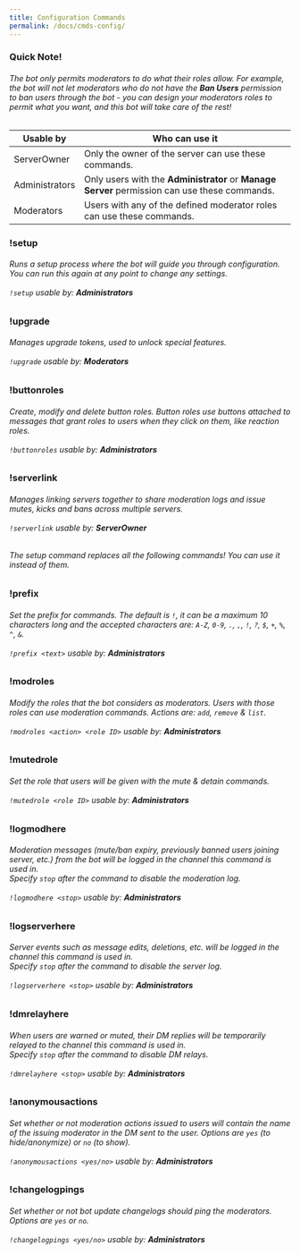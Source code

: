 ```yaml
---
title: Configuration Commands
permalink: /docs/cmds-config/
---
```

<div class="panel panel-info">
	<div class="panel-heading">
		<h3 class="panel-title" id="warn">Quick Note!</h3>
	</div>
	<div class="panel-body">
    <table class="table table-striped table-hover ">
    <thead>
      <h6>The bot only permits moderators to do what their roles allow. For example, the bot will not let moderators who do not have the <strong>Ban Users</strong> permission to ban users through the bot - you can design your moderators roles to permit what you want, and this bot will take care of the rest!</h6>
      <tr>
        <th>Usable by</th>
        <th>Who can use it</th>
      </tr>
    </thead>
    <tbody>
      <tr>
        <td>ServerOwner</td>
        <td>Only the owner of the server can use these commands.</td>
      </tr>
      <tr>
        <td>Administrators</td>
        <td>Only users with the <strong>Administrator</strong> or <strong>Manage Server</strong> permission can use these commands.</td>
      </tr>
      <tr>
        <td>Moderators</td>
        <td>Users with any of the defined moderator roles can use these commands.</td>
      </tr>
    </tbody>
    </table>
	</div>
</div>
<div class="panel panel-primary">
	<div class="panel-heading">
		<h3 class="panel-title" id="setup">!setup</h3>
	</div>
	<div class="panel-body">
    <h6>Runs a setup process where the bot will guide you through configuration. You can run this again at any point to change any settings.<br/><br/><code>!setup</code> usable by: <strong>Administrators</strong></h6>
	</div>
</div>
<div class="panel panel-primary">
	<div class="panel-heading">
		<h3 class="panel-title" id="prefix">!upgrade</h3>
	</div>
	<div class="panel-body">
    <h6>Manages upgrade tokens, used to unlock special features.<br/><br/><code>!upgrade</code> usable by: <strong>Moderators</strong></h6>
	</div>
</div>
<div class="panel panel-primary">
	<div class="panel-heading">
		<h3 class="panel-title" id="prefix">!buttonroles</h3>
	</div>
	<div class="panel-body">
    <h6>Create, modify and delete button roles. Button roles use buttons attached to messages that grant roles to users when they click on them, like reaction roles.<br/><br/><code>!buttonroles</code> usable by: <strong>Administrators</strong></h6>
	</div>
</div>
<div class="panel panel-primary">
	<div class="panel-heading">
		<h3 class="panel-title" id="prefix">!serverlink</h3>
	</div>
	<div class="panel-body">
    <h6>Manages linking servers together to share moderation logs and issue mutes, kicks and bans across multiple servers.<br/><br/><code>!serverlink</code> usable by: <strong>ServerOwner</strong></h6>
	</div>
</div>
<div class="panel panel-primary">
  <div class="panel-footer"><h6>The setup command replaces all the following commands! You can use it instead of them.</h6></div>
</div>
<!--<div class="panel panel-primary">
	<div class="panel-heading">
		<h3 class="panel-title" id="dbbackuphere">!dbbackuphere <a href="/jot/docs/upgrade/" class="btn btn-danger btn-xs">Requires upgrade token</a></h3>
	</div>
	<div class="panel-body">
    <h6>The bot will periodically upload backups of the database to the channel this command is used in.<br/>
        Specify <code>stop</code> after the command to disable database backups.<br/><br/><code>!dbbackuphere &lt;stop&gt;</code> usable by: <strong>Administrators</strong></h6>
        
	</div>
</div>
-->
<div class="panel panel-primary">
	<div class="panel-heading">
		<h3 class="panel-title" id="prefix">!prefix</h3>
	</div>
	<div class="panel-body">
    <h6>Set the prefix for commands. The default is <code>!</code>, it can be a maximum 10 characters long and the accepted characters are: <code>A-Z</code>, <code>0-9</code>, <code>.</code>, <code>,</code>, <code>!</code>, <code>?</code>, <code>$</code>, <code>+</code>, <code>%</code>, <code>^</code>, <code>&amp;</code>.<br/><br/><code>!prefix &lt;text&gt;</code> usable by: <strong>Administrators</strong></h6>
	</div>
</div>
<div class="panel panel-primary">
	<div class="panel-heading">
		<h3 class="panel-title" id="modroles">!modroles</h3>
	</div>
	<div class="panel-body">
    <h6>Modify the roles that the bot considers as moderators. Users with those roles can use moderation commands. Actions are: <code>add</code>, <code>remove</code> & <code>list</code>.<br/><br/><code>!modroles &lt;action&gt; &lt;role ID&gt;</code> usable by: <strong>Administrators</strong></h6>
	</div>
</div>
<div class="panel panel-primary">
	<div class="panel-heading">
		<h3 class="panel-title" id="mutedrole">!mutedrole</h3>
	</div>
	<div class="panel-body">
    <h6>Set the role that users will be given with the mute &amp; detain commands.<br/><br/><code>!mutedrole &lt;role ID&gt;</code> usable by: <strong>Administrators</strong></h6>
	</div>
</div>
<div class="panel panel-primary">
	<div class="panel-heading">
		<h3 class="panel-title" id="logmodhere">!logmodhere</h3>
	</div>
	<div class="panel-body">
    <h6>Moderation messages (mute/ban expiry, previously banned users joining server, etc.) from the bot will be logged in the channel this command is used in.<br/>
        Specify <code>stop</code> after the command to disable the moderation log.<br/><br/><code>!logmodhere &lt;stop&gt;</code> usable by: <strong>Administrators</strong></h6>
	</div>
</div>
<div class="panel panel-primary">
	<div class="panel-heading">
		<h3 class="panel-title" id="logserverhere">!logserverhere</h3>
	</div>
	<div class="panel-body">
    <h6>Server events such as message edits, deletions, etc. will be logged in the channel this command is used in.<br/>
        Specify <code>stop</code> after the command to disable the server log.<br/><br/><code>!logserverhere &lt;stop&gt;</code> usable by: <strong>Administrators</strong></h6>
	</div>
</div>
<div class="panel panel-primary">
	<div class="panel-heading">
		<h3 class="panel-title" id="dmrelayhere">!dmrelayhere</h3>
	</div>
	<div class="panel-body">
    <h6>When users are warned or muted, their DM replies will be temporarily relayed to the channel this command is used in.<br/>
        Specify <code>stop</code> after the command to disable DM relays.<br/><br/><code>!dmrelayhere &lt;stop&gt;</code> usable by: <strong>Administrators</strong></h6>
	</div>
</div>
<div class="panel panel-primary">
	<div class="panel-heading">
		<h3 class="panel-title" id="anonymousactions">!anonymousactions</h3>
	</div>
	<div class="panel-body">
    <h6>Set whether or not moderation actions issued to users will contain the name of the issuing moderator in the DM sent to the user. Options are <code>yes</code> (to hide/anonymize) or <code>no</code> (to show).<br/><br/><code>!anonymousactions &lt;yes/no&gt;</code> usable by: <strong>Administrators</strong></h6>
	</div>
</div>
<div class="panel panel-primary">
	<div class="panel-heading">
		<h3 class="panel-title" id="changelogpings">!changelogpings</h3>
	</div>
	<div class="panel-body">
    <h6>Set whether or not bot update changelogs should ping the moderators. Options are <code>yes</code> or <code>no</code>.<br/><br/><code>!changelogpings &lt;yes/no&gt;</code> usable by: <strong>Administrators</strong></h6>
	</div>
</div>
